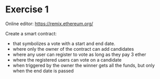 # Exercise 1

Online editor: https://remix.ethereum.org/

Create a smart contract:
* that symbolizes a vote with a start and end date.
* where only the owner of the contract can add candidates
* where any user can register to vote as long as they pay 3 ether
* where the registered users can vote on a candidate
* when triggered by the owner the winner gets all the funds, but only when the end date is passed
